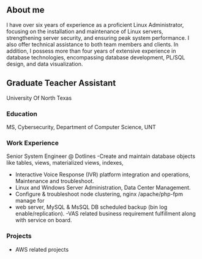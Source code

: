 ## About me
I have over six years of experience as a proficient Linux Administrator, focusing on the installation and maintenance of Linux servers, strengthening server security, and ensuring peak system performance. I also offer technical assistance to both team members and clients. In addition, I possess more than four years of extensive experience in database technologies, encompassing database development, PL/SQL design, and data visualization.
## Graduate Teacher Assistant
  University Of North Texas
### Education
  MS, Cybersecurity, Department of Computer Science, UNT
### Work Experience
  Senior System Engineer @ Dotlines
-Create and maintain database objects like tables, views, materialized views, indexes, 
- Interactive Voice Response (IVR) platform integration and operations, Maintenance and troubleshoot.
- Linux and Windows Server Administration, Data Center Management.
- Configure & troubleshoot node clustering, nginx /apache/php-fpm manage for
- web server, MySQL & MsSQL DB scheduled backup (bin log enable/replication).
-VAS related business requirement fulfillment along with service on board.


### Projects
  - AWS related projects
